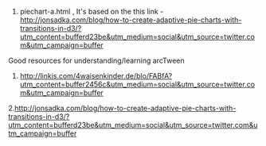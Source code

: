1. piechart-a.html , It's based on the this link - http://jonsadka.com/blog/how-to-create-adaptive-pie-charts-with-transitions-in-d3/?utm_content=bufferd23be&utm_medium=social&utm_source=twitter.com&utm_campaign=buffer



Good resources for understanding/learning arcTween
1. http://linkis.com/4waisenkinder.de/blo/FABfA?utm_content=buffer2456c&utm_medium=social&utm_source=twitter.com&utm_campaign=buffer

2.http://jonsadka.com/blog/how-to-create-adaptive-pie-charts-with-transitions-in-d3/?utm_content=bufferd23be&utm_medium=social&utm_source=twitter.com&utm_campaign=buffer
